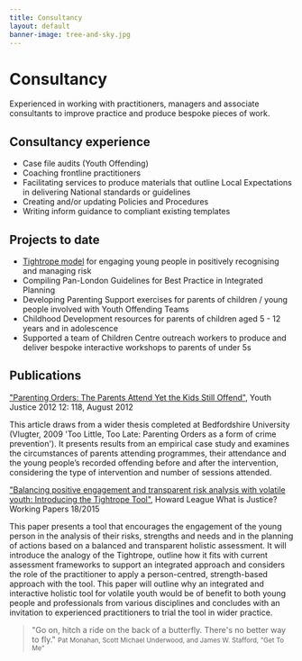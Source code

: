 ```yaml
---
title: Consultancy
layout: default
banner-image: tree-and-sky.jpg
---
```


# Consultancy

Experienced in working with practitioners, managers and associate consultants to improve practice and produce bespoke pieces of work.


## Consultancy experience

  - Case file audits (Youth Offending)
  - Coaching frontline practitioners
  - Facilitating services to produce materials that outline Local Expectations in delivering National standards or guidelines
  - Creating and/or updating Policies and Procedures
  - Writing inform guidance to compliant existing templates


## Projects to date

  - [Tightrope model][tightrope] for engaging young people in positively recognising and managing risk 
  - Compiling Pan-London Guidelines for Best Practice in Integrated Planning
  - Developing Parenting Support exercises for parents of children / young people involved with Youth Offending Teams
  - Childhood Development resources for parents of children aged 5 - 12 years and in adolescence
  - Supported a team of Children Centre outreach workers to produce and deliver bespoke interactive workshops to parents of under 5s

[tightrope]: /downloads/tightropemodel.pdf

## Publications

["Parenting Orders: The Parents Attend Yet the Kids Still Offend"][parenting-orders], Youth Justice 2012 12: 118, August 2012

This article draws from a wider thesis completed at Bedfordshire University (Vlugter, 2009 'Too Little, Too Late: Parenting Orders as a form of crime prevention'). It presents results from an empirical case study and examines the circumstances of parents attending programmes, their attendance and the young people’s recorded offending before and after the intervention, considering the type of intervention and number of sessions attended. 

["Balancing positive engagement and transparent risk analysis with volatile youth: Introducing the Tightrope Tool"][Introducing Tightrope], Howard League What is Justice? Working Papers 18/2015 

This paper presents a tool that encourages the engagement of the young person in the analysis of their risks, strengths and needs and in the planning of actions based on a balanced and transparent holistic assessment. It will introduce the analogy of the Tightrope, outline how it fits with current assessment frameworks to support an integrated approach and considers the role of the practitioner to apply a person-centred, strength-based approach with the tool. This paper will outline why an integrated and interactive holistic tool for volatile youth would be of benefit to both young people and professionals from various disciplines and concludes with an invitation to experienced practitioners to trial the tool in wider practice.

[parenting-orders]: http://yjj.sagepub.com/content/12/2/118.abstract
[Introducing Tightrope]: https://d19ylpo4aovc7m.cloudfront.net/fileadmin/howard_league/user/pdf/Research/What_is_Justice/HLWP_18_2015.pdf


> "Go on, hitch a ride on the back of a butterfly. There's no better way to fly."
> <small>Pat Monahan, Scott Michael Underwood, and James W. Stafford, "Get To Me"</small>
